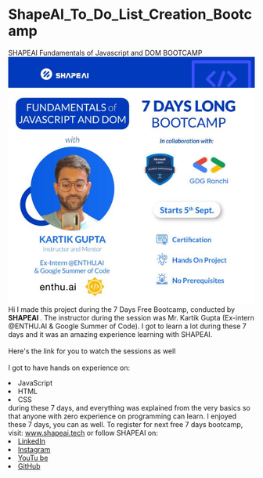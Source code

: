 # ShapeAI_To_Do_List_Creation_Bootcamp
SHAPEAI Fundamentals of Javascript and DOM BOOTCAMP
![](Images/photo.jpg)
Hi I made this project during the 7 Days Free Bootcamp, conducted by <b> SHAPEAI
</b>.
The instructor during the session was Mr. Kartik Gupta (Ex-intern @ENTHU.AI & Google Summer of Code). I got to
learn a lot during these 7 days and it was an amazing experience learning with SHAPEAI.
<br><br>Here's the link for you to watch the sessions as well<br>
<a href="https://youtube.com/playlist?list=PLoZMYilFH4yPMmNKiYa-nomvWhP1VBeVb"></a>
<br>I got to have hands on experience on:
<li>JavaScript
<li>HTML
<li>CSS
<br>during these 7 days, and everything was explained from the very basics so that
anyone with zero experience on programming can learn.
I enjoyed these 7 days, you can as well. To register for next free 7 days bootcamp, visit:
<a href="https://www.shapeai.tech"> www.shapeai.tech</a>
or follow SHAPEAI on:
<li><a href=
"https://in.linkedin.com/company/shapeai">LinkedIn</a>
<li><a href=
"https://www.instagram.com/shape.ai/?hl=en">Instagram</a>
<li><a
href=
"https://www.youtube.com/channel/UCiJIZwRcPvNaEpM0Wd6xafA">YouTu
be</a>
<li><a href=
"https://github.com/shapeai">GitHub</a>
